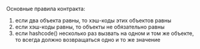 Основные правила контракта:
1. если два объекта равны, то хэш-коды этих объектов равны
2. если хэш-коды равны, то объекты не обязательно равны
3. если hashcode() несколько раз вызвать на одном и том же объекте, то всегда должно возвращаться одно и то же значение